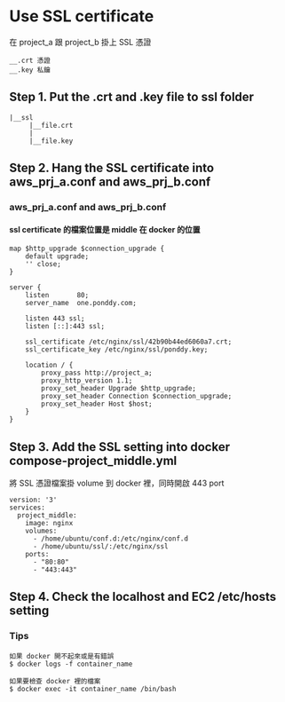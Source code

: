 # Use SSL certificate
在 project_a 跟 project_b 掛上 SSL 憑證
```
__.crt 憑證
__.key 私鑰
```
## Step 1. Put the .crt and .key file to ssl folder
```
|__ssl
     |__file.crt
     |
     |__file.key
```

## Step 2. Hang the SSL certificate into aws_prj_a.conf and aws_prj_b.conf
### aws_prj_a.conf and aws_prj_b.conf
#### ssl certificate 的檔案位置是 middle 在 docker 的位置
```
map $http_upgrade $connection_upgrade {
    default upgrade;
    '' close;
}

server {
	listen       80;
	server_name  one.ponddy.com;

	listen 443 ssl;
  	listen [::]:443 ssl;

	ssl_certificate /etc/nginx/ssl/42b90b44ed6060a7.crt;
	ssl_certificate_key /etc/nginx/ssl/ponddy.key;

    location / {
        proxy_pass http://project_a;
        proxy_http_version 1.1;
        proxy_set_header Upgrade $http_upgrade;
        proxy_set_header Connection $connection_upgrade;
        proxy_set_header Host $host;
	}
}
```

## Step 3. Add the SSL setting into docker compose-project_middle.yml
將 SSL 憑證檔案掛 volume 到 docker 裡，同時開啟 443 port
```
version: '3'
services:
  project_middle:
    image: nginx
    volumes:
      - /home/ubuntu/conf.d:/etc/nginx/conf.d
      - /home/ubuntu/ssl/:/etc/nginx/ssl
    ports:
      - "80:80"
      - "443:443"
```

## Step 4. Check the localhost and EC2 /etc/hosts setting

### Tips
```
如果 docker 開不起來或是有錯誤
$ docker logs -f container_name
```
```
如果要檢查 docker 裡的檔案
$ docker exec -it container_name /bin/bash
```
